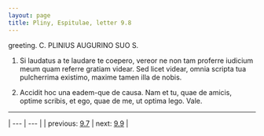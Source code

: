 ```yaml
---
layout: page
title: Pliny, Espitulae, letter 9.8
---
```


greeting. C. PLINIUS AUGURINO SUO S.



1. Si laudatus a te laudare te coepero, vereor ne non tam proferre iudicium meum quam referre gratiam videar. Sed licet videar, omnia scripta tua pulcherrima existimo, maxime tamen illa de nobis.



2. Accidit hoc una eadem-que de causa. Nam et tu, quae de amicis, optime scribis, et ego, quae de me, ut optima lego. Vale.



---

| --- | --- |
| previous: [9.7](../9.7/) | next: [9.9](../9.9/) |